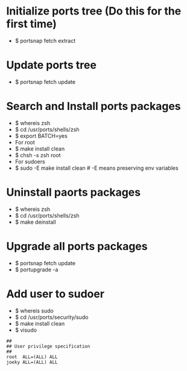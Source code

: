 Initialize ports tree (Do this for the first time)
=====
* $ portsnap fetch extract

Update ports tree
=====
* $ portsnap fetch update

Search and Install ports packages
=====
* $ whereis zsh
* $ cd /usr/ports/shells/zsh
* $ export BATCH=yes
* For root
* $ make install clean
* $ chsh -s zsh root
* For sudoers
* $ sudo -E make install clean # -E means preserving env variables

Uninstall paorts packages
=====
* $ whereis zsh
* $ cd /usr/ports/shells/zsh
* $ make deinstall

Upgrade all ports packages
=====
* $ portsnap fetch update
* $ portupgrade -a

Add user to sudoer
=====
* $ whereis sudo
* $ cd /usr/ports/security/sudo
* $ make install clean
* $ visudo
```sudoers
##
## User privilege specification
##
root  ALL=(ALL) ALL
joeky ALL=(ALL) ALL
```
